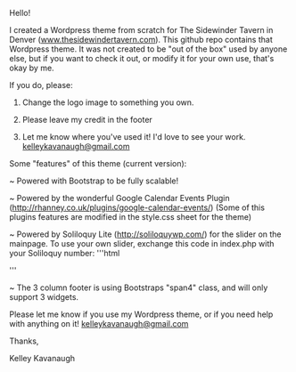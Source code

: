 Hello!

I created a Wordpress theme from scratch for The Sidewinder Tavern in Denver (www.thesidewindertavern.com). This github repo contains that Wordpress theme. It was not created to be "out of the box" used by anyone else, but if you want to check it out, or modify it for your own use, that's okay by me. 

If you do, please:

1. Change the logo image to something you own.

2. Please leave my credit in the footer

3. Let me know where you've used it! I'd love to see your work. kelleykavanaugh@gmail.com

Some "features" of this theme (current version):

~ Powered with Bootstrap to be fully scalable!

~ Powered by the wonderful Google Calendar Events Plugin (http://rhanney.co.uk/plugins/google-calendar-events/) (Some of this plugins features are modified in the style.css sheet for the theme)

~ Powered by Soliloquy Lite (http://soliloquywp.com/) for the slider on the mainpage. To use your own slider, exchange this code in index.php with your Soliloquy number:
'''html
<?php if ( function_exists( 'soliloquy_slider' ) ) soliloquy_slider( '79' ); ?>
'''

~ The 3 column footer is using Bootstraps "span4" class, and will only support 3 widgets.

Please let me know if you use my Wordpress theme, or if you need help with anything on it! kelleykavanaugh@gmail.com

Thanks,

Kelley Kavanaugh